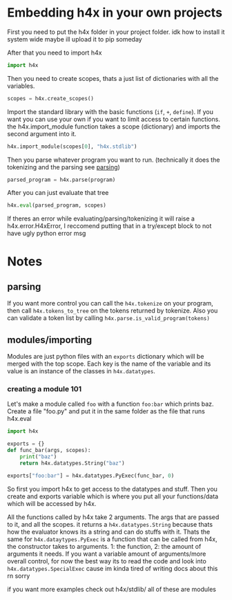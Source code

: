 # Embedding h4x in your own projects

First you need to put the h4x folder in your project folder.
idk how to install it system wide maybe ill upload it to pip someday

After that you need to import h4x
```python
import h4x
```

Then you need to create scopes, thats a just list of dictionaries with all the variables.
```python
scopes = h4x.create_scopes()
```

Import the standard library with the basic functions (`if`, `+`, `define`).
If you want you can use your own if you want to limit access to certain functions.
the h4x.import_module function takes a scope (dictionary) and imports the second argument into it.
```python
h4x.import_module(scopes[0], "h4x.stdlib")
```

Then you parse whatever program you want to run. (technically it does the tokenizing and the parsing see [parsing](#parsing))
```python
parsed_program = h4x.parse(program)
```

After you can just evaluate that tree
```python
h4x.eval(parsed_program, scopes)
```

If theres an error while evaluating/parsing/tokenizing it will raise a h4x.error.H4xError, I reccomend putting that in a try/except block to not have ugly python error msg

# Notes

## parsing

If you want more control you can call the `h4x.tokenize` on your program, then call `h4x.tokens_to_tree` on the tokens returned by tokenize.
Also you can validate a token list by calling `h4x.parse.is_valid_program(tokens)`

## modules/importing

Modules are just python files with an `exports` dictionary which will be merged with the top scope.
Each key is the name of the variable and its value is an instance of the classes in `h4x.datatypes`. 


### creating a module 101
Let's make a module called `foo` with a function `foo:bar` which prints baz.
Create a file "foo.py" and put it in the same folder as the file that runs h4x.eval
```python
import h4x

exports = {}
def func_bar(args, scopes):
	print("baz")
	return h4x.datatypes.String("baz")

exports["foo:bar"] = h4x.datatypes.PyExec(func_bar, 0)
```
So first you import h4x to get access to the datatypes and stuff.
Then you create and exports variable which is where you put all your functions/data which will be accessed by h4x.

All the functions called by h4x take 2 arguments. The args that are passed to it, and all the scopes.
it returns a `h4x.datatypes.String` because thats how the evaluator knows its a string and can do stuffs with it. Thats the same for `h4x.dataytypes.PyExec` is a function that can be called from h4x, the constructor takes to arguments. 1: the function, 2: the amount of arguments it needs.
If you want a variable amount of arguments/more overall control, for now the best way its to read the code and look into `h4x.datatypes.SpecialExec` cause im kinda tired of writing docs about this rn sorry

if you want more examples check out h4x/stdlib/ all of these are modules
